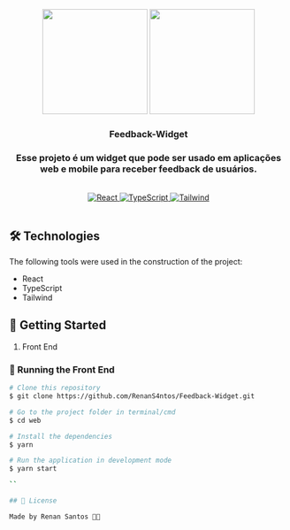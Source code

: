 <div align="center">
   <img src="https://www.alura.com.br/artigos/assets/react-conheca-novidades-versao-18-react/react-conheca-novidades-versao-18-react.png" height="190"/>
   <img src="https://tailwindcss.com/#gh-dark-mode-only" height="190"/>
   <h3>Feedback-Widget</h3>
   <h3>Esse projeto é um widget que pode ser usado em aplicações web e mobile para receber feedback de usuários.</h3>
</div>
<br/>
<div align="center">
   <a href="#-tecnologias-utilizadas">
      <img alt="React" src="https://img.shields.io/badge/react%20-%2320232a.svg?&style=for-the-badge&logo=react&logoColor=%2361DAFB">
      <img alt="TypeScript" src="https://img.shields.io/badge/typescript%20-%23007ACC.svg?&style=for-the-badge&logo=typescript&logoColor=white">
      <img alt="Tailwind" src="https://img.shields.io/badge/tailwindcss%20-%2320232a.svg?&style=for-the-badge&logo=tailwindcss&logoColor=%2339BDF8">
   </a>
</div>

</br>

## 🛠 Technologies

The following tools were used in the construction of the project:

- React
- TypeScript
- Tailwind

## 🚀 Getting Started

1. Front End

### 🎲 Running the Front End

```bash
# Clone this repository
$ git clone https://github.com/RenanS4ntos/Feedback-Widget.git

# Go to the project folder in terminal/cmd
$ cd web

# Install the dependencies
$ yarn

# Run the application in development mode
$ yarn start

``

## 📝 License

Made by Renan Santos 👋🏽
```
